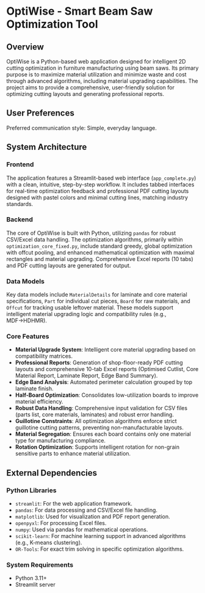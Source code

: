 # OptiWise - Smart Beam Saw Optimization Tool

## Overview
OptiWise is a Python-based web application designed for intelligent 2D cutting optimization in furniture manufacturing using beam saws. Its primary purpose is to maximize material utilization and minimize waste and cost through advanced algorithms, including material upgrading capabilities. The project aims to provide a comprehensive, user-friendly solution for optimizing cutting layouts and generating professional reports.

## User Preferences

Preferred communication style: Simple, everyday language.

## System Architecture

### Frontend
The application features a Streamlit-based web interface (`app_complete.py`) with a clean, intuitive, step-by-step workflow. It includes tabbed interfaces for real-time optimization feedback and professional PDF cutting layouts designed with pastel colors and minimal cutting lines, matching industry standards.

### Backend
The core of OptiWise is built with Python, utilizing `pandas` for robust CSV/Excel data handling. The optimization algorithms, primarily within `optimization_core_fixed.py`, include standard greedy, global optimization with offcut pooling, and enhanced mathematical optimization with maximal rectangles and material upgrading. Comprehensive Excel reports (10 tabs) and PDF cutting layouts are generated for output.

### Data Models
Key data models include `MaterialDetails` for laminate and core material specifications, `Part` for individual cut pieces, `Board` for raw materials, and `Offcut` for tracking usable leftover material. These models support intelligent material upgrading logic and compatibility rules (e.g., MDF→HDHMR).

### Core Features
- **Material Upgrade System**: Intelligent core material upgrading based on compatibility matrices.
- **Professional Reports**: Generation of shop-floor-ready PDF cutting layouts and comprehensive 10-tab Excel reports (Optimised Cutlist, Core Material Report, Laminate Report, Edge Band Summary).
- **Edge Band Analysis**: Automated perimeter calculation grouped by top laminate finish.
- **Half-Board Optimization**: Consolidates low-utilization boards to improve material efficiency.
- **Robust Data Handling**: Comprehensive input validation for CSV files (parts list, core materials, laminates) and robust error handling.
- **Guillotine Constraints**: All optimization algorithms enforce strict guillotine cutting patterns, preventing non-manufacturable layouts.
- **Material Segregation**: Ensures each board contains only one material type for manufacturing compliance.
- **Rotation Optimization**: Supports intelligent rotation for non-grain sensitive parts to enhance material utilization.

## External Dependencies

### Python Libraries
- `streamlit`: For the web application framework.
- `pandas`: For data processing and CSV/Excel file handling.
- `matplotlib`: Used for visualization and PDF report generation.
- `openpyxl`: For processing Excel files.
- `numpy`: Used via pandas for mathematical operations.
- `scikit-learn`: For machine learning support in advanced algorithms (e.g., K-means clustering).
- `OR-Tools`: For exact trim solving in specific optimization algorithms.

### System Requirements
- Python 3.11+
- Streamlit server